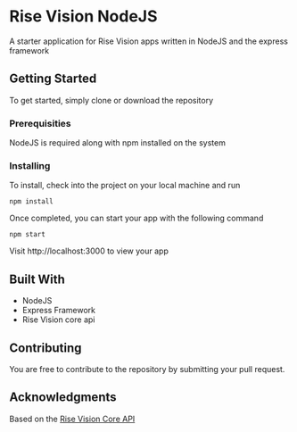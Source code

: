 # Rise Vision NodeJS

A starter application for Rise Vision apps written in NodeJS and the express framework

## Getting Started

To get started, simply clone or download the repository

### Prerequisities

NodeJS is required along with npm installed on the system


### Installing

To install, check into the project on your local machine and run

```
npm install
```

Once completed, you can start your app with the following command

```
npm start
```

Visit http://localhost:3000 to view your app


## Built With

* NodeJS
* Express Framework
* Rise Vision core api

## Contributing

You are free to contribute to the repository by submitting your pull request.

## Acknowledgments

Based on the [Rise Vision Core API](https://github.com/Rise-Vision/core-api)

